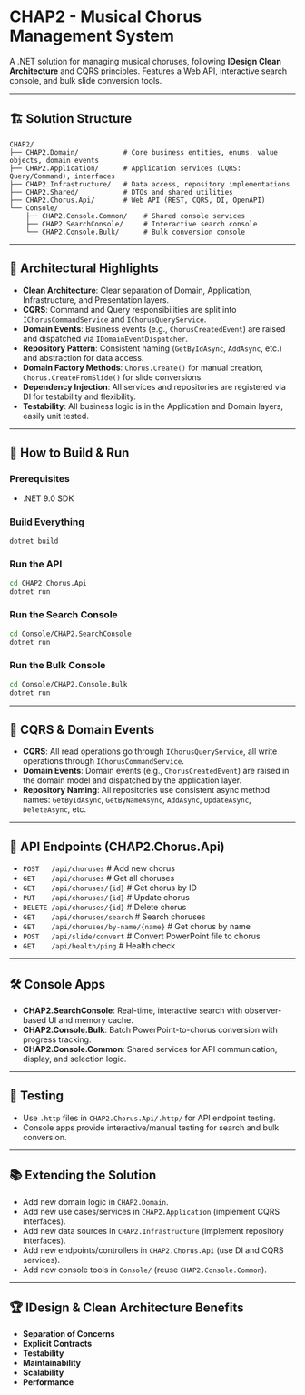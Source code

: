 # CHAP2 - Musical Chorus Management System

A .NET solution for managing musical choruses, following **IDesign Clean Architecture** and CQRS principles. Features a Web API, interactive search console, and bulk slide conversion tools.

---

## 🏗️ Solution Structure

```
CHAP2/
├── CHAP2.Domain/           # Core business entities, enums, value objects, domain events
├── CHAP2.Application/      # Application services (CQRS: Query/Command), interfaces
├── CHAP2.Infrastructure/   # Data access, repository implementations
├── CHAP2.Shared/           # DTOs and shared utilities
├── CHAP2.Chorus.Api/       # Web API (REST, CQRS, DI, OpenAPI)
└── Console/
    ├── CHAP2.Console.Common/    # Shared console services
    ├── CHAP2.SearchConsole/     # Interactive search console
    └── CHAP2.Console.Bulk/      # Bulk conversion console
```

---

## 🧩 Architectural Highlights

- **Clean Architecture**: Clear separation of Domain, Application, Infrastructure, and Presentation layers.
- **CQRS**: Command and Query responsibilities are split into `IChorusCommandService` and `IChorusQueryService`.
- **Domain Events**: Business events (e.g., `ChorusCreatedEvent`) are raised and dispatched via `IDomainEventDispatcher`.
- **Repository Pattern**: Consistent naming (`GetByIdAsync`, `AddAsync`, etc.) and abstraction for data access.
- **Domain Factory Methods**: `Chorus.Create()` for manual creation, `Chorus.CreateFromSlide()` for slide conversions.
- **Dependency Injection**: All services and repositories are registered via DI for testability and flexibility.
- **Testability**: All business logic is in the Application and Domain layers, easily unit tested.

---

## 🚀 How to Build & Run

### Prerequisites
- .NET 9.0 SDK

### Build Everything
```bash
dotnet build
```

### Run the API
```bash
cd CHAP2.Chorus.Api
dotnet run
```

### Run the Search Console
```bash
cd Console/CHAP2.SearchConsole
dotnet run
```

### Run the Bulk Console
```bash
cd Console/CHAP2.Console.Bulk
dotnet run
```

---

## 🧠 CQRS & Domain Events

- **CQRS**: All read operations go through `IChorusQueryService`, all write operations through `IChorusCommandService`.
- **Domain Events**: Domain events (e.g., `ChorusCreatedEvent`) are raised in the domain model and dispatched by the application layer.
- **Repository Naming**: All repositories use consistent async method names: `GetByIdAsync`, `GetByNameAsync`, `AddAsync`, `UpdateAsync`, `DeleteAsync`, etc.

---

## 📝 API Endpoints (CHAP2.Chorus.Api)
- `POST   /api/choruses`              # Add new chorus
- `GET    /api/choruses`              # Get all choruses
- `GET    /api/choruses/{id}`         # Get chorus by ID
- `PUT    /api/choruses/{id}`         # Update chorus
- `DELETE /api/choruses/{id}`         # Delete chorus
- `GET    /api/choruses/search`       # Search choruses
- `GET    /api/choruses/by-name/{name}` # Get chorus by name
- `POST   /api/slide/convert`         # Convert PowerPoint file to chorus
- `GET    /api/health/ping`           # Health check

---

## 🛠️ Console Apps
- **CHAP2.SearchConsole**: Real-time, interactive search with observer-based UI and memory cache.
- **CHAP2.Console.Bulk**: Batch PowerPoint-to-chorus conversion with progress tracking.
- **CHAP2.Console.Common**: Shared services for API communication, display, and selection logic.

---

## 🧪 Testing
- Use `.http` files in `CHAP2.Chorus.Api/.http/` for API endpoint testing.
- Console apps provide interactive/manual testing for search and bulk conversion.

---

## 📚 Extending the Solution
- Add new domain logic in `CHAP2.Domain`.
- Add new use cases/services in `CHAP2.Application` (implement CQRS interfaces).
- Add new data sources in `CHAP2.Infrastructure` (implement repository interfaces).
- Add new endpoints/controllers in `CHAP2.Chorus.Api` (use DI and CQRS services).
- Add new console tools in `Console/` (reuse `CHAP2.Console.Common`).

---

## 🏆 IDesign & Clean Architecture Benefits
- **Separation of Concerns**
- **Explicit Contracts**
- **Testability**
- **Maintainability**
- **Scalability**
- **Performance** 